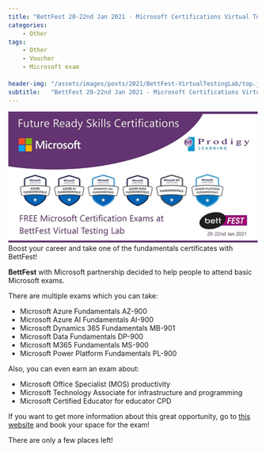 ```yaml
---
title: "BettFest 20-22nd Jan 2021 - Microsoft Certifications Virtual Testing Lab"
categories:
    - Other
tags:
    - Other
    - Voucher
    - Microsoft exam

header-img: "/assets/images/posts/2021/BettFest-VirtualTestingLab/top.jpg"
subtitle:   "BettFest 20-22nd Jan 2021 - Microsoft Certifications Virtual Testing Lab"
---
```

![BettFest 20-22nd Jan 2021 - Microsoft Certifications Virtual Testing Lab](/assets/images/posts/2021/BettFest-VirtualTestingLab/top.jpg)Boost your career and take one of the fundamentals certificates with BettFest!

**BettFest** with Microsoft partnership decided to help people to attend basic Microsoft exams.

There are multiple exams which you can take:

* Microsoft Azure Fundamentals AZ-900
* Microsoft Azure AI Fundamentals AI-900
* Microsoft Dynamics 365 Fundamentals MB-901
* Microsoft Data Fundamentals DP-900
* Microsoft M365 Fundamentals MS-900
* Microsoft Power Platform Fundamentals PL-900

Also, you can even earn an exam about:

* Microsoft Office Specialist (MOS) productivity
* Microsoft Technology Associate for infrastructure and programming
* Microsoft Certified Educator for educator CPD

If you want to get more information about this great opportunity, go to [this website](https://www.eventbrite.co.uk/e/bettfest-20-22nd-jan-2021-microsoft-certifications-virtual-testing-lab-tickets-132796577137) and book your space for the exam!

There are only a few places left!

